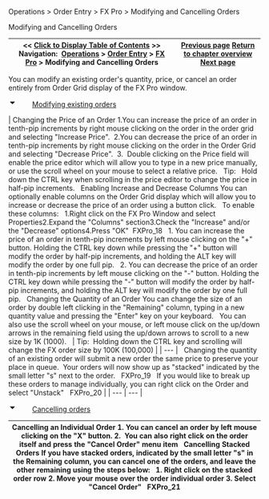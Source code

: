 ﻿


Operations \> Order Entry \> FX Pro \> Modifying and Cancelling Orders






















Modifying and Cancelling Orders







| \<\< [Click to Display Table of Contents](modifying_and_cancelling_orders_fx_pro.md) \>\> **Navigation:**     [Operations](operations-1.md) \> [Order Entry](order_entry-1.md) \> [FX Pro](fx_pro-1.md) \> Modifying and Cancelling Orders | [Previous page](submitting_orders_fx_pro-1.md) [Return to chapter overview](fx_pro-1.md) [Next page](managing_positions_fx_pro-1.md) |
| --- | --- |














You can modify an existing order's quantity, price, or cancel an order entirely from Order Grid display of the FX Pro window.


![tog_minus](tog_minus-1.gif)        [Modifying existing orders](javascript:HMToggle('toggle','ModifyingExistingOrders','ModifyingExistingOrders_ICON'))




| Changing the Price of an Order 1\.You can increase the price of an order in tenth\-pip increments by right mouse clicking on the order in the order grid and selecting "Increase Price".  2\.You can decrease the price of an order in tenth\-pip increments by right mouse clicking on the order in the Order Grid and selecting "Decrease Price".  3\.  Double clicking on the Price field will enable the price editor which will allow you to type in a new price manually, or use the scroll wheel on your mouse to select a relative price.   Tip:   Hold down the CTRL key when scrolling in the price editor to change the price in half\-pip increments.   Enabling Increase and Decrease Columns You can optionally enable columns on the Order Grid display which will allow you to increase or decrease the price of an order using a button click.   To enable these columns:   1\.Right click on the FX Pro Window and select Properties2\.Expand the "Columns" section3\.Check the "Increase" and/or the "Decrease" options4\.Press "OK"  FXPro_18   1\. You can increase the price of an order in tenth\-pip increments by left mouse clicking on the "\+" button. Holding the CTRL key down while pressing the "\+" button will modify the order by half\-pip increments, and holding the ALT key will modify the order by one full pip.   2\. You can decrease the price of an order in tenth\-pip increments by left mouse clicking on the "\-" button. Holding the CTRL key down while pressing the "\-" button will modify the order by half\-pip increments, and holding the ALT key will modify the order by one full pip.   Changing the Quantity of an Order  You can change the size of an order by double left clicking in the "Remaining" column, typing in a new quantity value and pressing the "Enter" key on your keyboard.   You can also use the scroll wheel on your mouse, or left mouse click on the up/down arrows in the remaining field using the up/down arrows to scroll to a new size by 1K (1000\).     | Tip:  Holding down the CTRL key and scrolling will change the FX order size by 100K (100,000\) | | --- |      Changing the quantity of an existing order will submit a new order the same price to preserve your place in queue.  Your orders will now show up as "stacked" indicated by the small letter "s" next to the order.   FXPro_19   If you would like to break up these orders to manage individually, you can right click on the Order and select "Unstack"   FXPro_20 |
| --- | --- |



![tog_minus](tog_minus-1.gif)        [Cancelling orders](javascript:HMToggle('toggle','CancellingOrders','CancellingOrders_ICON'))




| Cancelling an Individual Order  1\. You can cancel an order by left mouse clicking on the "X" button. 2\.  You can also right click on the order itself and press the "Cancel Order" menu item   Cancelling Stacked Orders If you have stacked orders, indicated by the small letter "s" in the Remaining column, you can cancel one of the orders, and leave the other remaining using the steps below:   1\. Right click on the stacked order row 2\. Move your mouse over the order individual order 3\. Select "Cancel Order"   FXPro_21 |
| --- |










